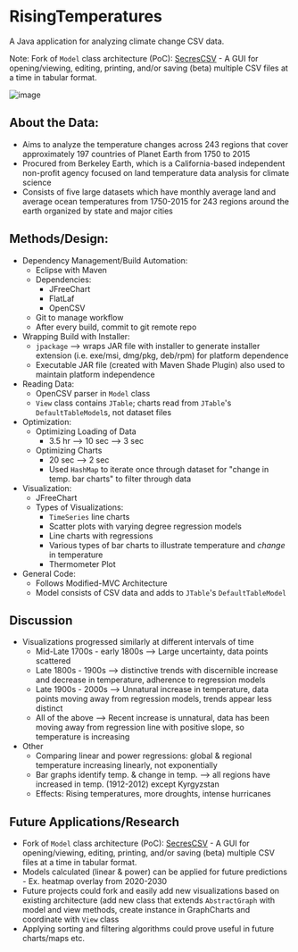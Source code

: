 # RisingTemperatures
A Java application for analyzing climate change CSV data.<p>
Note: Fork of `Model` class architecture (PoC): [SecresCSV](https://github.com/PranavAmarnath/SecresCSV) - A GUI for opening/viewing, editing, printing, and/or saving (beta) multiple CSV files at a time in tabular format.

![image](https://user-images.githubusercontent.com/64337291/110227837-187ba680-7eb1-11eb-9aca-db3376051565.png)

## About the Data:
* Aims to analyze the temperature changes across 243 regions that cover approximately 197 countries of Planet Earth from 1750 to 2015
* Procured from Berkeley Earth, which is a California-based independent non-profit agency focused on land temperature data analysis for climate science
* Consists of five large datasets which have monthly average land and average ocean temperatures from 1750-2015 for 243 regions around the earth organized by state and major cities

## Methods/Design:
* Dependency Management/Build Automation:
  * Eclipse with Maven
  * Dependencies:
    * JFreeChart
    * FlatLaf
    * OpenCSV
  * Git to manage workflow
  * After every build, commit to git remote repo
* Wrapping Build with Installer:
  * `jpackage` --> wraps JAR file with installer to generate installer extension (i.e. exe/msi, dmg/pkg, deb/rpm) for platform dependence
  * Executable JAR file (created with Maven Shade Plugin) also used to maintain platform independence
* Reading Data:
  * OpenCSV parser in `Model` class
  * `View` class contains `JTable`; charts read from `JTable`'s `DefaultTableModel`s, not dataset files
* Optimization:
  * Optimizing Loading of Data
    * 3.5 hr --> 10 sec --> 3 sec
  * Optimizing Charts
    * 20 sec --> 2 sec
    * Used `HashMap` to iterate once through dataset for "change in temp. bar charts" to filter through data
* Visualization:
  * JFreeChart
  * Types of Visualizations:
    * `TimeSeries` line charts
    * Scatter plots with varying degree regression models
    * Line charts with regressions
    * Various types of bar charts to illustrate temperature and *change* in temperature
    * Thermometer Plot
* General Code:
  * Follows Modified-MVC Architecture
  * Model consists of CSV data and adds to `JTable`'s `DefaultTableModel`

## Discussion
* Visualizations progressed similarly at different intervals of time
  * Mid-Late 1700s - early 1800s --> Large uncertainty, data points scattered
  * Late 1800s - 1900s --> distinctive trends with discernible increase and decrease in temperature, adherence to regression models
  * Late 1900s - 2000s --> Unnatural increase in temperature, data points moving away from regression models, trends appear less distinct
  * All of the above --> Recent increase is unnatural, data has been moving away from regression line with positive slope, so temperature is increasing
* Other
  * Comparing linear and power regressions: global & regional temperature increasing linearly, not exponentially
  * Bar graphs identify temp. & change in temp. --> all regions have increased in temp. (1912-2012) except Kyrgyzstan
  * Effects: Rising temperatures, more droughts, intense hurricanes
  
## Future Applications/Research
* Fork of `Model` class architecture (PoC): [SecresCSV](https://github.com/PranavAmarnath/SecresCSV) - A GUI for opening/viewing, editing, printing, and/or saving (beta) multiple CSV files at a time in tabular format.
* Models calculated (linear & power) can be applied for future predictions - Ex. heatmap overlay from 2020-2030
* Future projects could fork and easily add new visualizations based on existing architecture (add new class that extends `AbstractGraph` with model and view methods, create instance in GraphCharts and coordinate with `View` class
* Applying sorting and filtering algorithms could prove useful in future charts/maps etc.
